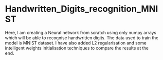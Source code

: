 # Handwritten_Digits_recognition_MNIST
Here, I am creating a Neural network from scratch using only numpy arrays which will be able to recognise handwritten digits. The data used to train the model is MNIST dataset. I have also added L2 regularisation and some intelligent weights initialisation techniques to compare the results at the end.
